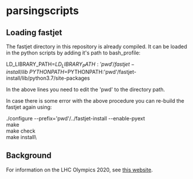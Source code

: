 # parsingscripts

## Loading fastjet 

The fastjet directory in this repository is already compiled. It can be loaded in the python scripts by adding it's path to bash_profile:

LD_LIBRARY_PATH=$LD_LIBRARY_PATH:'pwd'/fastjet-install/lib\
PYTHONPATH=$PYTHONPATH:'pwd'/fastjet-install/lib/python3.7/site-packages

In the above lines you need to edit the 'pwd' to the directory path.

In case there is some error with the above procedure you can re-build the fastjet again using:

./configure --prefix='pwd'/../fastjet-install --enable-pyext\
make\
make check\
make install\


## Background

For information on the LHC Olympics 2020, see [this website](https://indico.cern.ch/event/809820/page/16782-lhcolympics2020).


